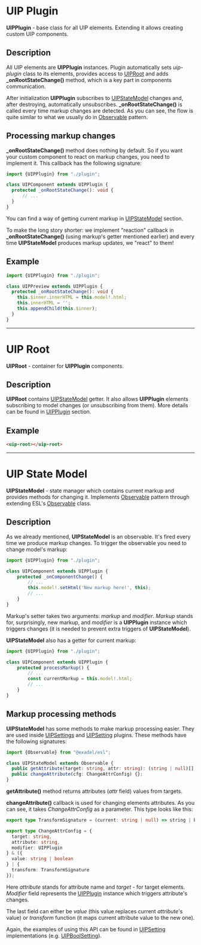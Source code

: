 <a href="#uip-plugin" id="uip-plugin"></a>
# UIP Plugin

**UIPPlugin** - base class for all UIP elements. Extending it allows creating custom UIP components.

## Description

All UIP elements are **UIPPlugin** instances. Plugin automatically sets *uip-plugin* class to its elements,
provides access to [UIPRoot](src/core/README.md#uip-root) and adds **_onRootStateChange()** method, which is a key part in components
communication.

After initialization **UIPPlugin** subscribes to [UIPStateModel](src/core/README.md#uip-state-model) changes and, after
destroying, automatically unsubscribes. **_onRootStateChange()** is called every time markup changes are detected.
As you can see, the flow is quite similar to what we usually do in
[Observable](https://en.wikipedia.org/wiki/Observer_pattern) pattern.

## Processing markup changes

**_onRootStateChange()** method does nothing by default. So if you want your custom component to react on markup
changes, you need to implement it. This callback has the following signature:

```typescript
import {UIPPlugin} from "./plugin";

class UIPComponent extends UIPPlugin {
  protected _onRootStateChange(): void {
      // ...
  }
}

```

You can find a way of getting current markup in [UIPStateModel](src/core/README.md#uip-state-model) section.

To make the long story shorter: we implement "reaction" callback in **_onRootStateChange()** (using markup's getter
mentioned earlier) and every time **UIPStateModel** produces markup updates, we "react" to them!

## Example

```typescript
import {UIPPlugin} from "./plugin";

class UIPPreview extends UIPPlugin {
  protected _onRootStateChange(): void {
    this.$inner.innerHTML = this.model!.html;
    this.innerHTML = '';
    this.appendChild(this.$inner);
  }
}
```

---
<a href="#uip-root" id="uip-root"></a>
# UIP Root

**UIPRoot** - container for **UIPPlugin** components.

## Description

**UIPRoot** contains [UIPStateModel](src/core/README.md#uip-state-model) getter. It also allows **UIPPlugin** elements
subscribing to model changes (or unsubscribing from them). More details can be found in [UIPPlugin](src/core/README.md#uip-plugin) section.

## Example

```html
<uip-root></uip-root>
```

---

<a href="#uip-state-model" id="uip-state-model"></a>
# UIP State Model

**UIPStateModel** - state manager which contains current markup and provides methods for changing it.
Implements [Observable](https://en.wikipedia.org/wiki/Observer_pattern) pattern through extending
ESL's [Observable](https://github.com/exadel-inc/esl/blob/main/src/modules/esl-utils/abstract/observable.ts) class.

## Description

As we already mentioned, **UIPStateModel** is an observable. It's fired every time we produce markup
changes. To trigger the observable you need to change model's markup:

```typescript
import {UIPPlugin} from "./plugin";

class UIPComponent extends UIPPlugin {
    protected _onComponentChange() {
        // ...
        this.model!.setHtml('New markup here!', this);
        // ...
    }
}

```

Markup's setter takes two arguments: *markup* and *modifier*. *Markup* stands for, surprisingly, new markup, and
*modifier* is a **UIPPlugin** instance which triggers changes (it is needed to prevent extra triggers of
**UIPStateModel**).


**UIPStateModel** also has a getter for current markup:

```typescript
import {UIPPlugin} from "./plugin";

class UIPComponent extends UIPPlugin {
    protected processMarkup() {
        // ...
        const currentMarkup = this.model!.html;
        // ...
    }
}

```

## Markup processing methods

**UIPStateModel** has some methods to make markup processing easier. They are used inside
[UIPSettings](src/plugins/settings/README.md) and [UIPSetting](src/plugins/settings/README.md) plugins. These methods have the
following signatures:

```typescript
import {Observable} from "@exadel/esl";

class UIPStateModel extends Observable {
  public getAttribute(target: string, attr: string): (string | null)[] {};
  public changeAttribute(cfg: ChangeAttrConfig) {};
}

```

**getAttribute()** method returns attributes (*attr* field) values from targets.

**changeAttribute()** callback is used for changing elements attributes. As you can see, it takes *ChangeAttrConfig* as
a parameter. This type looks like this:

```typescript
export type TransformSignature = (current: string | null) => string | boolean | null;

export type ChangeAttrConfig = {
  target: string,
  attribute: string,
  modifier: UIPPlugin
} & ({
  value: string | boolean
} | {
  transform: TransformSignature
});

```

Here *attribute* stands for attribute name and *target* - for target elements. *Modifier* field represents the
[UIPPlugin](src/core/README.md#uip-plugin) instance which triggers attribute's changes.

The last field can either be *value* (this value replaces current *attribute*'s value) or *transform* function (it maps
current attribute value to the new one).

Again, the examples of using this API can be found in [UIPSetting](src/plugins/settings/README.md)
implementations (e.g. [UIPBoolSetting](src/settings/bool-setting/README.md)).
